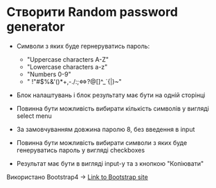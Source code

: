 # Створити Random password generator

+ Символи з яких буде гернеруватись пароль:
  + "Uppercase characters A-Z"
  + "Lowercase characters a-z"
  + "Numbers 0-9"
  + " !"#$%&'()*+,-./:;<=>?@[\]^_`{|}~"

+ Блок налаштувань і блок результату має бути на одній сторінці
+ Повинна бути можливість вибирати кількість символів у вигляді select menu
+ За замовчуванням довжина паролю 8, без введення в input
+ Повинна бути можливість вибирати символи з яких буде генеруватись пароль у вигляді checkboxes
+ Результат має бути в вигляді input-у та з кнопкою "Копіювати"

Використано Bootstrap4 -> [Link to Bootstrap site](https://getbootstrap.com/docs/4.1/getting-started/introduction/)